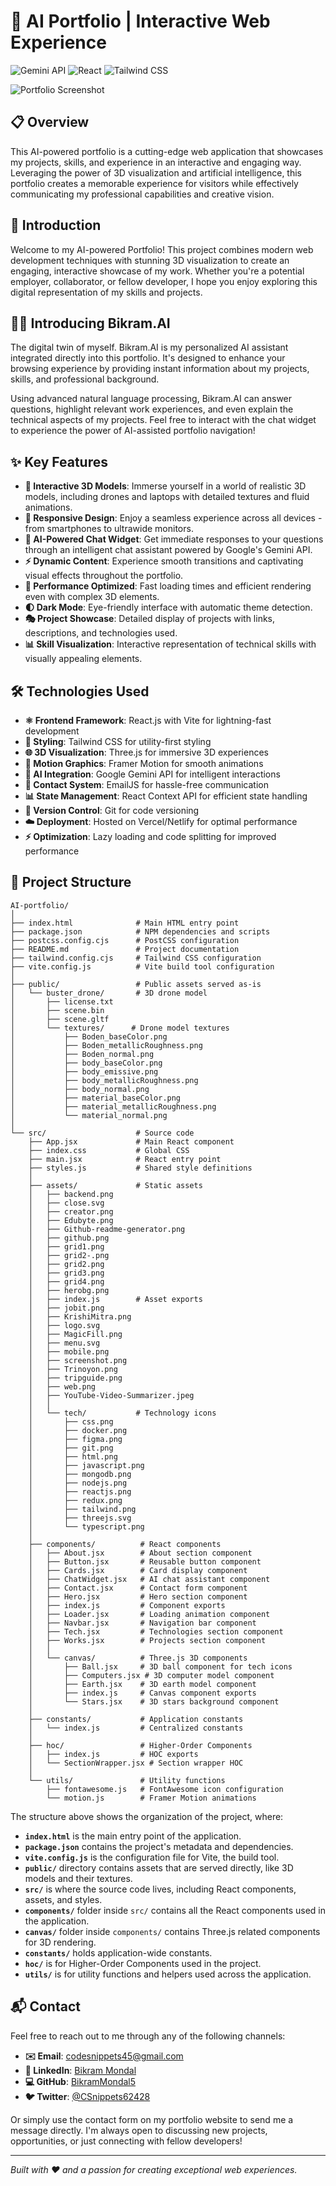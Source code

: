 # 🚀 AI Portfolio | Interactive Web Experience

![Gemini API](https://img.shields.io/badge/Gemini%20API-powered%20by%20Google%20AI-yellow?logo=google)
![React](https://img.shields.io/badge/React-18-blue?logo=react)
![Tailwind CSS](https://img.shields.io/badge/Tailwind%20CSS-Latest-38bdf8?logo=tailwind-css)

![Portfolio Screenshot](src/assets/screenshot.png)

## 📋 Overview

This AI-powered portfolio is a cutting-edge web application that showcases my projects, skills, and experience in an interactive and engaging way. Leveraging the power of 3D visualization and artificial intelligence, this portfolio creates a memorable experience for visitors while effectively communicating my professional capabilities and creative vision.

## 👋 Introduction

Welcome to my AI-powered Portfolio! This project combines modern web development techniques with stunning 3D visualization to create an engaging, interactive showcase of my work. Whether you're a potential employer, collaborator, or fellow developer, I hope you enjoy exploring this digital representation of my skills and projects.

## 🤖🧠 Introducing Bikram.AI

The digital twin of myself. Bikram.AI is my personalized AI assistant integrated directly into this portfolio. It's designed to enhance your browsing experience by providing instant information about my projects, skills, and professional background. 

Using advanced natural language processing, Bikram.AI can answer questions, highlight relevant work experiences, and even explain the technical aspects of my projects. Feel free to interact with the chat widget to experience the power of AI-assisted portfolio navigation!

## ✨ Key Features

- **🔮 Interactive 3D Models**: Immerse yourself in a world of realistic 3D models, including drones and laptops with detailed textures and fluid animations.
- **📱 Responsive Design**: Enjoy a seamless experience across all devices - from smartphones to ultrawide monitors.
- **🤖 AI-Powered Chat Widget**: Get immediate responses to your questions through an intelligent chat assistant powered by Google's Gemini API.
- **⚡ Dynamic Content**: Experience smooth transitions and captivating visual effects throughout the portfolio.
- **🚀 Performance Optimized**: Fast loading times and efficient rendering even with complex 3D elements.
- **🌓 Dark Mode**: Eye-friendly interface with automatic theme detection.
- **🎭 Project Showcase**: Detailed display of projects with links, descriptions, and technologies used.
- **📊 Skill Visualization**: Interactive representation of technical skills with visually appealing elements.

## 🛠️ Technologies Used

- **⚛️ Frontend Framework**: React.js with Vite for lightning-fast development
- **🎨 Styling**: Tailwind CSS for utility-first styling
- **🌐 3D Visualization**: Three.js for immersive 3D experiences
- **🔄 Motion Graphics**: Framer Motion for smooth animations
- **🧠 AI Integration**: Google Gemini API for intelligent interactions
- **📨 Contact System**: EmailJS for hassle-free communication
- **📊 State Management**: React Context API for efficient state handling
- **🔄 Version Control**: Git for code versioning
- **☁️ Deployment**: Hosted on Vercel/Netlify for optimal performance
- **⚡ Optimization**: Lazy loading and code splitting for improved performance

## 📂 Project Structure

```
AI-portfolio/
│
├── index.html              # Main HTML entry point
├── package.json            # NPM dependencies and scripts
├── postcss.config.cjs      # PostCSS configuration
├── README.md               # Project documentation
├── tailwind.config.cjs     # Tailwind CSS configuration
├── vite.config.js          # Vite build tool configuration
│
├── public/                 # Public assets served as-is
│   └── buster_drone/       # 3D drone model
│       ├── license.txt
│       ├── scene.bin
│       ├── scene.gltf
│       └── textures/      # Drone model textures
│           ├── Boden_baseColor.png
│           ├── Boden_metallicRoughness.png
│           ├── Boden_normal.png
│           ├── body_baseColor.png
│           ├── body_emissive.png
│           ├── body_metallicRoughness.png
│           ├── body_normal.png
│           ├── material_baseColor.png
│           ├── material_metallicRoughness.png
│           └── material_normal.png
│
└── src/                    # Source code
    ├── App.jsx             # Main React component
    ├── index.css           # Global CSS
    ├── main.jsx            # React entry point
    ├── styles.js           # Shared style definitions
    │
    ├── assets/             # Static assets
    │   ├── backend.png
    │   ├── close.svg
    │   ├── creator.png
    │   ├── Edubyte.png
    │   ├── Github-readme-generator.png
    │   ├── github.png
    │   ├── grid1.png
    │   ├── grid2-.png
    │   ├── grid2.png
    │   ├── grid3.png
    │   ├── grid4.png
    │   ├── herobg.png
    │   ├── index.js        # Asset exports
    │   ├── jobit.png
    │   ├── KrishiMitra.png
    │   ├── logo.svg
    │   ├── MagicFill.png
    │   ├── menu.svg
    │   ├── mobile.png
    │   ├── screenshot.png
    │   ├── Trinoyon.png
    │   ├── tripguide.png
    │   ├── web.png
    │   ├── YouTube-Video-Summarizer.jpeg
    │   │
    │   └── tech/           # Technology icons
    │       ├── css.png
    │       ├── docker.png
    │       ├── figma.png
    │       ├── git.png
    │       ├── html.png
    │       ├── javascript.png
    │       ├── mongodb.png
    │       ├── nodejs.png
    │       ├── reactjs.png
    │       ├── redux.png
    │       ├── tailwind.png
    │       ├── threejs.svg
    │       └── typescript.png
    │
    ├── components/          # React components
    │   ├── About.jsx        # About section component
    │   ├── Button.jsx       # Reusable button component
    │   ├── Cards.jsx        # Card display component
    │   ├── ChatWidget.jsx   # AI chat assistant component
    │   ├── Contact.jsx      # Contact form component
    │   ├── Hero.jsx         # Hero section component
    │   ├── index.js         # Component exports
    │   ├── Loader.jsx       # Loading animation component
    │   ├── Navbar.jsx       # Navigation bar component
    │   ├── Tech.jsx         # Technologies section component
    │   ├── Works.jsx        # Projects section component
    │   │
    │   └── canvas/          # Three.js 3D components
    │       ├── Ball.jsx     # 3D ball component for tech icons
    │       ├── Computers.jsx # 3D computer model component
    │       ├── Earth.jsx    # 3D earth model component
    │       ├── index.js     # Canvas component exports
    │       └── Stars.jsx    # 3D stars background component
    │
    ├── constants/           # Application constants
    │   └── index.js         # Centralized constants
    │
    ├── hoc/                 # Higher-Order Components
    │   ├── index.js         # HOC exports
    │   └── SectionWrapper.jsx # Section wrapper HOC
    │
    └── utils/               # Utility functions
        ├── fontawesome.js   # FontAwesome icon configuration
        └── motion.js        # Framer Motion animations
```

The structure above shows the organization of the project, where:

- **`index.html`** is the main entry point of the application.
- **`package.json`** contains the project's metadata and dependencies.
- **`vite.config.js`** is the configuration file for Vite, the build tool.
- **`public/`** directory contains assets that are served directly, like 3D models and their textures.
- **`src/`** is where the source code lives, including React components, assets, and styles.
- **`components/`** folder inside `src/` contains all the React components used in the application.
- **`canvas/`** folder inside `components/` contains Three.js related components for 3D rendering.
- **`constants/`** holds application-wide constants.
- **`hoc/`** is for Higher-Order Components used in the project.
- **`utils/`** is for utility functions and helpers used across the application.

## 📬 Contact

Feel free to reach out to me through any of the following channels:

- **✉️ Email**: [codesnippets45@gmail.com](mailto:codesnippets45@gmail.com)
- **💼 LinkedIn**: [Bikram Mondal](https://www.linkedin.com/in/bikram-mondal-a2bb18343)
- **💻 GitHub**: [BikramMondal5](https://github.com/BikramMondal5)
- **🐦 Twitter**: [@CSnippets62428](https://x.com/CSnippets62428)

Or simply use the contact form on my portfolio website to send me a message directly. I'm always open to discussing new projects, opportunities, or just connecting with fellow developers!

---

*Built with ❤️ and a passion for creating exceptional web experiences.*
